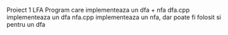 Proiect 1 LFA
Program care implementeaza un dfa + nfa
dfa.cpp implementeaza un dfa
nfa.cpp implementeaza un nfa, dar poate fi folosit si pentru un dfa